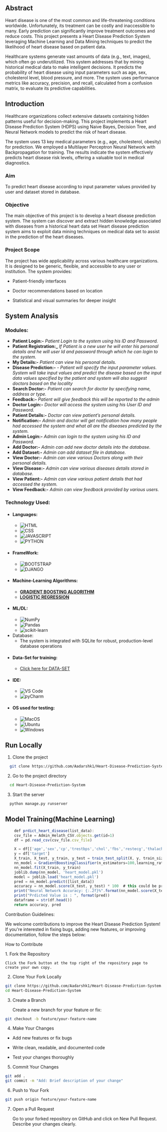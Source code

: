 

## Abstract 
<p> 
Heart disease is one of the most common and life-threatening conditions worldwide. Unfortunately, its treatment can be costly and inaccessible to many. Early prediction can significantly improve treatment outcomes and reduce costs. This project presents a Heart Disease Prediction System leveraging Machine Learning and Data Mining techniques to predict the likelihood of heart disease based on patient data.

Healthcare systems generate vast amounts of data (e.g., text, images), which often go underutilized. This system addresses that by mining historical medical data to make intelligent decisions. It predicts the probability of heart disease using input parameters such as age, sex, cholesterol level, blood pressure, and more. The system uses performance metrics like accuracy, precision, and recall, calculated from a confusion matrix, to evaluate its predictive capabilities.

</p>

## Introduction
<p>
Healthcare organizations collect extensive datasets containing hidden patterns useful for decision-making. This project implements a Heart Disease Prediction System (HDPS) using Naive Bayes, Decision Tree, and Neural Network models to predict the risk of heart disease.

The system uses 13 key medical parameters (e.g., age, cholesterol, obesity) for prediction. We employed a Multilayer Perceptron Neural Network with Backpropagation for training. The results indicate the system effectively predicts heart disease risk levels, offering a valuable tool in medical diagnostics.
</p>

### Aim
<p> 
  To predict heart disease according to input parameter values provided by user and dataset
stored in database.
</p>

### Objective
<p>
  The main objective of this project is to develop a heart disease prediction system. The system
can discover and extract hidden knowledge associated with diseases from a historical heart data
set Heart disease prediction system aims to exploit data mining techniques on medical data set
to assist in the prediction of the heart diseases.
</p>

### Project Scope
<p>
The project has wide applicability across various healthcare organizations. It is designed to be generic, flexible, and accessible to any user or institution. The system provides:

- Patient-friendly interfaces

- Doctor recommendations based on location

- Statistical and visual summaries for deeper insight
</p>

## System Analysis
### Modules:
- **Patient Login:-** *Patient Login to the system using his ID and Password.*
- **Patient Registration:_** *If Patient is a new user he will enter his personal details and he
will user Id and password through which he can login to the system.*
- **My Details:-** *Patient can view his personal details.*
- **Disease Prediction:-** *- Patient will specify the input parameter values. System will take
input values and predict the disease based on the input data values specified by the
patient and system will also suggest doctors based on the locality*
- **Search Doctor:-** *Patient can search for doctor by specifying name, address or type.*
- **Feedback:-** *Patient will give feedback this will be reported to the admin*
- **Doctor Login:-** *Doctor will access the system using his User ID and Password.*
- **Patient Details:-** *Doctor can view patient’s personal details.*
- **Notification:-** *Admin and doctor will get notification how many people had accessed
the system and what all are the diseases predicted by the system.*
- **Admin Login:-** *Admin can login to the system using his ID and Password.*
- **Add Doctor:-** *Admin can add new doctor details into the database.*
- **Add Dataset:-** *Admin can add dataset file in database.*
- **View Doctor:-** *Admin can view various Doctors along with their personal details.*
- **View Disease:-** *Admin can view various diseases details stored in database.*
- **View Patient:-** *Admin can view various patient details that had accessed the system.*
- **View Feedback:-** *Admin can view feedback provided by various users.*
  
### Technology Used:
- #### Languages:
  - ![HTML](https://img.shields.io/badge/HTML5-E34F26?style=for-the-badge&logo=html5&logoColor=white)
  - ![CSS](https://img.shields.io/badge/CSS3-1572B6?style=for-the-badge&logo=css3&logoColor=white)
  - ![JAVASCRIPT](https://img.shields.io/badge/JavaScript-323330?style=for-the-badge&logo=javascript&logoColor=F7DF1E)
  - ![PYTHON](https://img.shields.io/badge/Python-FFD43B?style=for-the-badge&logo=python&logoColor=darkgreen)
- #### FrameWork:
  - ![BOOTSTRAP](https://img.shields.io/badge/Bootstrap-563D7C?style=for-the-badge&logo=bootstrap&logoColor=white)
  - ![DJANGO](https://img.shields.io/badge/Django-092E20?style=for-the-badge&logo=django&logoColor=green)
- #### Machine-Learning Algorithms:
  - <a href="https://en.wikipedia.org/wiki/Gradient_boosting">**GRADIENT BOOSTING ALGORITHM**</a>
  - <a href="https://en.wikipedia.org/wiki/Logistic_regression">**LOGISTIC REGRESSION**</a>
- #### ML/DL:
  - ![NumPy](https://img.shields.io/badge/numpy-%23013243.svg?style=for-the-badge&logo=numpy&logoColor=white)
  - ![Pandas](https://img.shields.io/badge/pandas-%23150458.svg?style=for-the-badge&logo=pandas&logoColor=white)
  - ![scikit-learn](https://img.shields.io/badge/scikit--learn-%23F7931E.svg?style=for-the-badge&logo=scikit-learn&logoColor=white)
- Database:
  - The system is integrated with SQLite for robust, production-level database operations
- #### Data-Set for training:
  - <a href="https://github.com/Kumar-laxmi/Heart-Disease-Prediction-System/blob/main/Machine_Learning/heart.csv">Click here for DATA-SET</a>
- #### IDE:
  - ![VS Code](https://img.shields.io/badge/Visual_Studio_Code-0078D4?style=for-the-badge&logo=visual%20studio%20code&logoColor=white)
  - ![pyCharm](https://img.shields.io/badge/PyCharm-000000.svg?&style=for-the-badge&logo=PyCharm&logoColor=white)
- #### OS used for testing:
  - ![MacOS](https://img.shields.io/badge/mac%20os-000000?style=for-the-badge&logo=apple&logoColor=white)
  - ![Ubuntu](https://img.shields.io/badge/Ubuntu-E95420?style=for-the-badge&logo=ubuntu&logoColor=white)
  - ![Windows](https://img.shields.io/badge/Windows-0078D6?style=for-the-badge&logo=windows&logoColor=white)

## Run Locally

1. Clone the project

```bash
  git clone https://github.com/Aadarshk1/Heart-Disease-Prediction-System
```

2. Go to the project directory

```bash
  cd Heart-Disease-Prediction-System
```

3. Start the server

```bash
  python manage.py runserver
```

## Model Training(Machine Learning)

```javascript
    def prdict_heart_disease(list_data):
    csv_file = Admin_Helath_CSV.objects.get(id=1)
    df = pd.read_csv(csv_file.csv_file)

    X = df[['age','sex','cp','trestbps','chol','fbs','restecg','thalach','exang','oldpeak','slope','ca','thal']]
    y = df['target']
    X_train, X_test, y_train, y_test = train_test_split(X, y, train_size=0.8)
    nn_model = GradientBoostingClassifier(n_estimators=100,learning_rate=1.0,max_depth=1, random_state=0)
    nn_model.fit(X_train, y_train)
    joblib.dump(nn_model, 'heart_model.pkl')
    model = joblib.load('heart_model.pkl')
    pred = nn_model.predict([list_data])
    accuracy = nn_model.score(X_test, y_test) * 100  # this could be pre-saved too
    print("Neural Network Accuracy: {:.2f}%".format(nn_model.score(X_test, y_test) * 100))
    print("Prdicted Value is : ", format(pred))
    dataframe = str(df.head())
    return accuracy, pred

```
Contribution Guidelines:
<p>
We welcome contributions to improve the Heart Disease Prediction System! If you're interested in fixing bugs, adding new features, or improving     documentation, follow the steps below:
</p>

How to Contribute
<p>
1. Fork the Repository

	Click the Fork button at the top right of the repository page to create your own copy.

2. Clone Your Fork Locally

```bash
git clone https://github.com/Aadarshk1/Heart-Disease-Prediction-System.git
cd Heart-Disease-Prediction-System
```

3. Create a Branch

	Create a new branch for your feature or fix:

```bash
git checkout -b feature/your-feature-name
```

4. Make Your Changes

- Add new features or fix bugs

- Write clean, readable, and documented code

- Test your changes thoroughly

5. Commit Your Changes

```bash
git add .
git commit -m "Add: Brief description of your change"
```

6. Push to Your Fork

```bash
git push origin feature/your-feature-name
```

7. Open a Pull Request

	Go to your forked repository on GitHub and click on New Pull Request. Describe your changes clearly.

